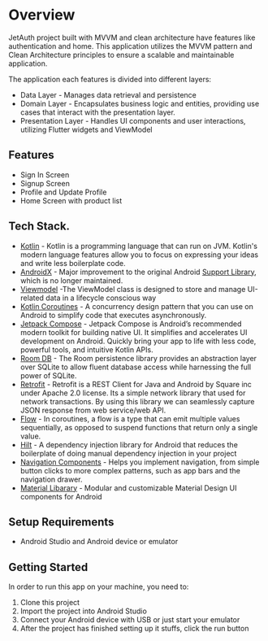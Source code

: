 # Overview

JetAuth project built with MVVM and clean architecture have features like authentication and home.
This application utilizes the MVVM pattern and Clean Architecture principles to ensure a scalable and maintainable application.

The application each features is divided into different layers:
- Data Layer - Manages data retrieval and persistence
- Domain Layer - Encapsulates business logic and entities, providing use cases that interact with the presentation layer.
- Presentation Layer - Handles UI components and user interactions, utilizing Flutter widgets and ViewModel
  
## Features

- Sign In Screen
- Signup Screen
- Profile and Update Profile
- Home Screen with product list

## Tech Stack.
- [Kotlin](https://developer.android.com/kotlin) - Kotlin is a programming language that can run on JVM. Kotlin's modern language features allow you to focus on expressing your ideas and write less boilerplate code.
- [AndroidX](https://developer.android.com/jetpack/androidx) - Major improvement to the original Android [Support Library](https://developer.android.com/topic/libraries/support-library/index), which is no longer maintained.
- [Viewmodel](https://developer.android.com/topic/libraries/architecture/viewmodel) -The ViewModel class is designed to store and manage UI-related data in a lifecycle conscious way
- [Kotlin Coroutines](https://developer.android.com/kotlin/coroutines) - A concurrency design pattern that you can use on Android to simplify code that executes asynchronously.
- [Jetpack Compose](https://developer.android.com/jetpack/compose/) - Jetpack Compose is Android’s recommended modern toolkit for building native UI. It simplifies and accelerates UI development on Android. Quickly bring your app to life with less code, powerful tools, and intuitive Kotlin APIs.
- [Room DB](https://developer.android.com/training/data-storage/room) -  The Room persistence library provides an abstraction layer over SQLite to allow fluent database access while harnessing the full power of SQLite.
- [Retrofit](https://square.github.io/retrofit) -  Retrofit is a REST Client for Java and Android by Square inc under Apache 2.0 license. Its a simple network library that used for network transactions. By using this library we can seamlessly capture JSON response from web service/web API.
- [Flow](https://developer.android.com/kotlin/flow) - In coroutines, a flow is a type that can emit multiple values sequentially, as opposed to suspend functions that return only a single value.
- [Hilt](https://developer.android.com/training/dependency-injection/hilt-android) -  A dependency injection library for Android that reduces the boilerplate of doing manual dependency injection in your project
- [Navigation Components](https://developer.android.com/guide/navigation/navigation-getting-started) -  Helps you implement navigation, from simple button clicks to more complex patterns, such as app bars and the navigation drawer.
- [Material Libarary](https://material.io/develop/android) -  Modular and customizable Material Design UI components for Android


## Setup Requirements
- Android Studio and Android device or emulator


## Getting Started
In order to run this app on your machine, you need to:

1.  Clone this project
2.  Import the project into Android Studio
3.  Connect your Android device with USB or just start your emulator
4.  After the project has finished setting up it stuffs, click the run button 
